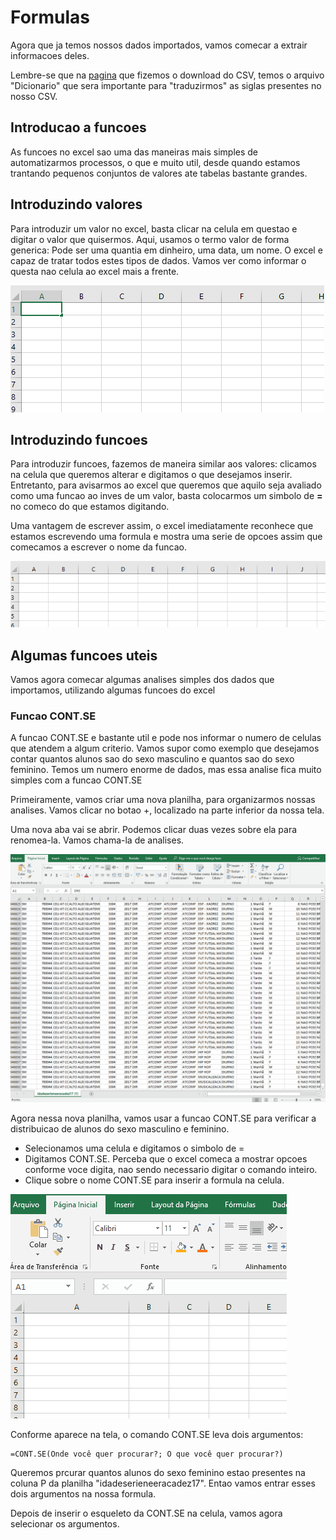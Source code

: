 # Formulas

Agora que ja temos nossos dados importados, vamos comecar a extrair informacoes deles.

Lembre-se que na [pagina](http://dados.prefeitura.sp.gov.br/dataset/perfil-dos-educandos-cor-raca-idade-sexo-necessidades-educacionais-especiais) que fizemos o download do CSV, temos o arquivo "Dicionario" que sera importante para "traduzirmos" as siglas presentes no nosso CSV.

## Introducao a funcoes

As funcoes no excel sao uma das maneiras mais simples de automatizarmos processos, o que e muito util, desde quando estamos trantando pequenos conjuntos de valores ate tabelas bastante grandes.

## Introduzindo valores
Para introduzir um valor no excel, basta clicar na celula em questao e digitar o valor que quisermos. Aqui, usamos o termo valor de forma generica: Pode ser uma quantia em dinheiro, uma data, um nome. O excel e capaz de tratar todos estes tipos de dados. Vamos ver como informar o questa nao celula ao excel mais a frente.

![Valores](Valores.gif)


## Introduzindo funcoes
Para introduzir funcoes, fazemos de maneira similar aos valores: clicamos na celula que queremos alterar e digitamos o que desejamos inserir. Entretanto, para avisarmos ao excel que queremos que aquilo seja avaliado como uma funcao ao inves de um valor, basta colocarmos um simbolo de **=** no comeco do que estamos digitando.

Uma vantagem de escrever assim, o excel imediatamente reconhece que estamos escrevendo uma formula e mostra uma serie de opcoes assim que comecamos a escrever o nome da funcao.

![Funcao](Funcao.gif)

## 

## Algumas funcoes uteis

Vamos agora comecar algumas analises simples dos dados que importamos, utilizando algumas funcoes do excel

### Funcao CONT.SE
A funcao CONT.SE e bastante util e pode nos informar o numero de celulas que atendem a algum criterio. Vamos supor como exemplo que desejamos contar quantos alunos sao do sexo masculino e quantos sao do sexo feminino. Temos um numero enorme de dados, mas essa analise fica muito simples com a funcao CONT.SE

Primeiramente, vamos criar uma nova planilha, para organizarmos nossas analises. Vamos clicar no botao +, localizado na parte inferior da nossa tela.

Uma nova aba vai se abrir. Podemos clicar duas vezes sobre ela para renomea-la. Vamos chama-la de analises.

![NewSheet](NewSheet.gif)

Agora nessa nova planilha, vamos usar a funcao CONT.SE para verificar a distribuicao de alunos do sexo masculino e feminino.

* Selecionamos uma celula e digitamos o simbolo de =
* Digitamos CONT.SE. Perceba que o excel comeca a mostrar opcoes conforme voce digita, nao sendo necessario digitar o comando inteiro.
* Clique sobre o nome CONT.SE para inserir a formula na celula.

![InsertForm](insertForm.gif)

Conforme aparece na tela, o comando CONT.SE leva dois argumentos:

    =CONT.SE(Onde você quer procurar?; O que você quer procurar?)
    
Queremos prcurar quantos alunos do sexo feminino estao presentes na coluna P da planilha "idadeserieneeracadez17". Entao vamos entrar esses dois argumentos na nossa formula.

Depois de inserir o esqueleto da CONT.SE na celula, vamos agora selecionar os argumentos.




